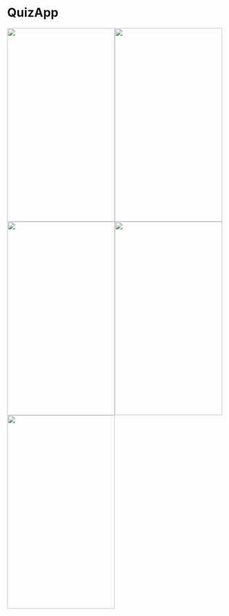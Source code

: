 # QuizApp

<img src="https://user-images.githubusercontent.com/123153282/220382454-1a454d36-f911-4e57-938e-d50b4f7774f8.png" width="250" height="450"><img src="https://user-images.githubusercontent.com/123153282/220382457-8e736199-f45e-48ab-9e43-e6813239cfe5.png" width="250" height="450">
<img src="hhttps://user-images.githubusercontent.com/123153282/220382447-1d12e578-e901-4b30-b256-9525cae979a8.png" width="250" height="450"><img src="https://user-images.githubusercontent.com/123153282/220382449-6a98a36f-31d5-4cd6-a797-542e0f95e6da.png" width="250" height="450">
<img src="https://user-images.githubusercontent.com/123153282/220382452-95549c71-f4a9-4707-b342-f73c675514ef.png" width="250" height="450">



